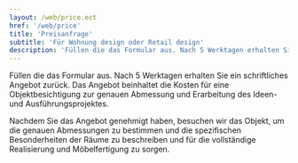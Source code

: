 ```yaml
---
layout: /web/price.ect
href: '/web/price'
title: 'Preisanfrage'
subtitle: 'Für Wohnung design oder Retail design'
description: 'Füllen die das Formular aus. Nach 5 Werktagen erhalten Sie ein schriftliches Angebot zurück. Das Angebot beinhaltet die Kosten für eine Objektbesichtigung zur genauen Abmessung und Erarbeitung des Ideen- und Ausführungsprojektes.'
---
```

Füllen die das Formular aus. Nach 5 Werktagen erhalten Sie ein schriftliches Angebot zurück. Das Angebot beinhaltet die Kosten für eine Objektbesichtigung zur genauen Abmessung und Erarbeitung des Ideen- und Ausführungsprojektes. 

Nachdem Sie das Angebot genehmigt haben, besuchen wir das Objekt, um die genauen Abmessungen zu bestimmen und die spezifischen Besonderheiten der Räume zu beschreiben und  für die vollständige Realisierung und Möbelfertigung zu sorgen.